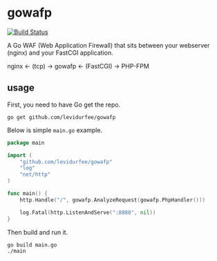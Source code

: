 # gowafp

[![Build Status](https://travis-ci.org/levidurfee/gowafp.svg?branch=master)](https://travis-ci.org/levidurfee/gowafp)

A Go WAF (Web Application Firewall) that sits between your webserver (nginx)
and your FastCGI application.

nginx <- (tcp) -> gowafp <- (FastCGI) -> PHP-FPM

## usage

First, you need to have Go get the repo.

```Shell
go get github.com/levidurfee/gowafp
```

Below is simple `main.go` example.

```Go
package main

import (
	"github.com/levidurfee/gowafp"
	"log"
	"net/http"
)

func main() {
	http.Handle("/", gowafp.AnalyzeRequest(gowafp.PhpHandler()))

	log.Fatal(http.ListenAndServe(":8080", nil))
}
```

Then build and run it.

```Shell
go build main.go
./main
```
